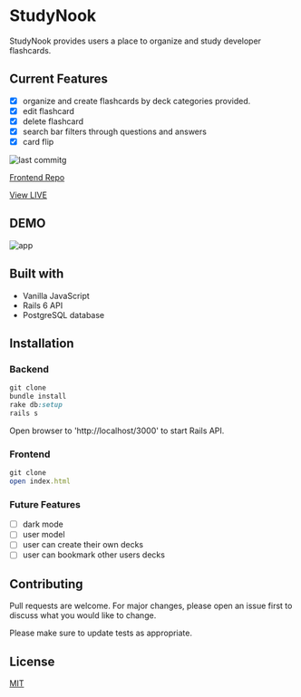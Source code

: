 # StudyNook

StudyNook provides users a place to organize and study developer flashcards.

## Current Features

- [x] organize and create flashcards by deck categories provided.
- [x] edit flashcard
- [x] delete flashcard
- [x] search bar filters through questions and answers
- [x] card flip

![last commit](https://img.shields.io/github/last-commit/ferrufinob/StudyNook-frontend)g

[Frontend Repo](https://github.com/ferrufinob/StudyNook-frontend.git)

[View LIVE](https://studynook-flashcards.netlify.app/)

## DEMO

![app](demo.gif)

## Built with

- Vanilla JavaScript
- Rails 6 API
- PostgreSQL database

## Installation

### Backend

```ruby
git clone
bundle install
rake db:setup
rails s
```

Open browser to 'http://localhost/3000' to start Rails API.

### Frontend

```ruby
git clone
open index.html
```

### Future Features

- [ ] dark mode
- [ ] user model
- [ ] user can create their own decks
- [ ] user can bookmark other users decks

## Contributing

Pull requests are welcome. For major changes, please open an issue first to discuss what you would like to change.

Please make sure to update tests as appropriate.

## License

[MIT](https://choosealicense.com/licenses/mit/)
